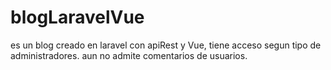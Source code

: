 # blogLaravelVue
es un blog creado en laravel con apiRest y Vue, tiene acceso segun tipo de administradores. aun no admite comentarios de usuarios.
